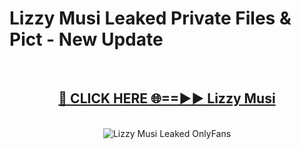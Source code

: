 # Lizzy Musi Leaked Private Files & Pict - New Update
<br>
<div align="center">
<h2><a href="https://mediafilles.blogspot.com/?title=Lizzy_Musi" rel="nofollow">🔴 CLICK HERE 🌐==►► Lizzy Musi</a></h2>
<br>
<a href="https://mediafilles.blogspot.com/?title=Lizzy_Musi" rel="nofollow" data-target="animated-image.originalLink"><img src="https://i.ibb.co.com/WyWwxjT/player-gif2.gif" alt="Lizzy Musi Leaked OnlyFans" style="max-width: 100%; display: inline-block;" data-target="animated-image.originalImage"></a>
</div>
<br>